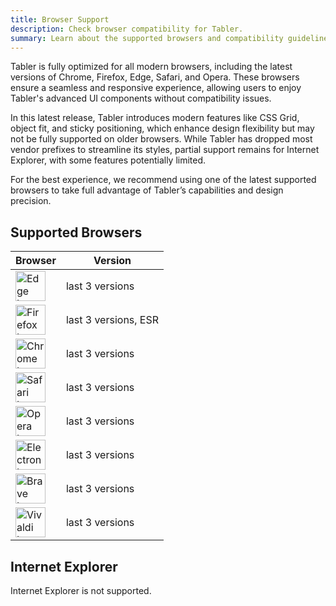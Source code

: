 ```yaml
---
title: Browser Support
description: Check browser compatibility for Tabler.
summary: Learn about the supported browsers and compatibility guidelines for using Tabler UI components to ensure a consistent experience across different devices and platforms.
---
```


Tabler is fully optimized for all modern browsers, including the latest versions of Chrome, Firefox, Edge, Safari, and Opera. These browsers ensure a seamless and responsive experience, allowing users to enjoy Tabler's advanced UI components without compatibility issues.

In this latest release, Tabler introduces modern features like CSS Grid, object fit, and sticky positioning, which enhance design flexibility but may not be fully supported on older browsers. While Tabler has dropped most vendor prefixes to streamline its styles, partial support remains for Internet Explorer, with some features potentially limited.

For the best experience, we recommend using one of the latest supported browsers to take full advantage of Tabler’s capabilities and design precision.

## Supported Browsers

Browser|Version
---|----------
<img src="/img/browsers/edge.svg" width="48" height="48" alt="Edge Logo"/>|last 3 versions
<img src="/img/browsers/firefox.svg" width="48" height="48" alt="Firefox Logo"/>|last 3 versions, ESR
<img src="/img/browsers/chrome.svg" width="48" height="48" alt="Chrome Logo"/>|last 3 versions
<img src="/img/browsers/safari.svg" width="48" height="48" alt="Safari Logo"/>|last 3 versions
<img src="/img/browsers/opera.svg" width="48" height="48" alt="Opera Logo"/>|last 3 versions
<img src="/img/browsers/electron.svg" width="48" height="48" alt="Electron Logo"/>|last 3 versions
<img src="/img/browsers/brave.svg" width="48" height="48" alt="Brave Logo"/>|last 3 versions
<img src="/img/browsers/vivaldi.svg" width="48" height="48" alt="Vivaldi Logo"/>|last 3 versions

## Internet Explorer

Internet Explorer is not supported.